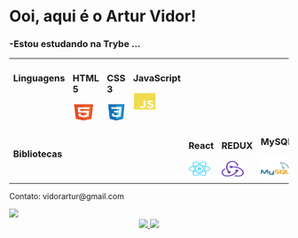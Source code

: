 <h1>Ooi, aqui é o Artur Vidor!</h1>

<h3>-Estou estudando na Trybe ...</h3>

<table>
  <tbody>
    <tr style="display: flex;">
      <td>
        <h3>Linguagens</h3>
      </td>
      <td>
        <h3>HTML 5</h3>
       <img align="center" alt="HTML" height="30" width="40" src="https://raw.githubusercontent.com/devicons/devicon/master/icons/html5/html5-original.svg">
      </td>
      <td>
        <h3>CSS 3</h3>
       <img align="center" alt="CSS" height="30" width="40" src="https://raw.githubusercontent.com/devicons/devicon/master/icons/css3/css3-original.svg">
      </td>
      <td>
        <h3>JavaScript</h3>
  <img align="center" alt="Js" height="30" width="40" src="https://raw.githubusercontent.com/devicons/devicon/master/icons/javascript/javascript-plain.svg">
      </td>
    </tr>
    <tr>
      <td>
        <h3>Bibliotecas</h3>
      </td>
      <td>
        <h3>React</h3>
        <img align="center" alt="React" height="30" width="40" src="https://raw.githubusercontent.com/devicons/devicon/master/icons/react/react-original.svg">
      </td>
      <td>
        <h3>REDUX</h3>
 <img align="center" alt="redux" height="30" width="40" src="https://raw.githubusercontent.com/devicons/devicon/master/icons/redux/redux-original.svg">
      </td>
            <td>
        <h3>MySQL</h3>
   <img align="center" alt="mysql" height="45" width="60" src="https://raw.githubusercontent.com/devicons/devicon/master/icons/mysql/mysql-original-wordmark.svg">
      </td>
    </tr>
  </tbody>
</table>


<p>Contato: vidorartur@gmail.com</p>
<a href="https://www.linkedin.com/in/artur-dal-berto-vidor/"><img src="https://img.shields.io/badge/-LinkedIn-%230077B5?style=for-the-badge&logo=linkedin&logoColor=white" /></a>

<div align="center">
<a href="https://github.com/vidorartur">
<img height="155em" src="https://github-readme-stats.vercel.app/api?username=vidorartur&theme=dark&show_icons=true"/>
<img height="155em" src="https://github-readme-stats.vercel.app/api/top-langs/?username=vidorartur&layout=compact&langs_count=7&theme=dark"/>
</div>


